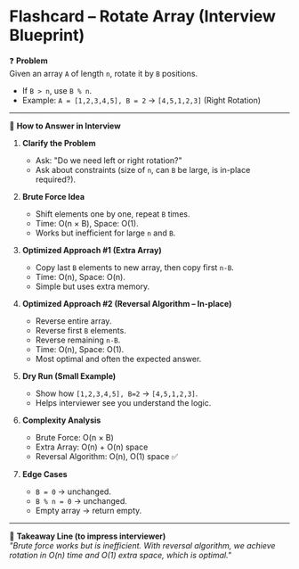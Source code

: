 # Flashcard – Rotate Array (Interview Blueprint)

❓ **Problem**  
Given an array `A` of length `n`, rotate it by `B` positions.  
- If `B > n`, use `B % n`.  
- Example: `A = [1,2,3,4,5], B = 2` → `[4,5,1,2,3]` (Right Rotation)

---

🧩 **How to Answer in Interview**

1. **Clarify the Problem**  
   - Ask: "Do we need left or right rotation?"  
   - Ask about constraints (size of `n`, can `B` be large, is in-place required?).  

2. **Brute Force Idea**  
   - Shift elements one by one, repeat `B` times.  
   - Time: O(n × B), Space: O(1).  
   - Works but inefficient for large `n` and `B`.

3. **Optimized Approach #1 (Extra Array)**  
   - Copy last `B` elements to new array, then copy first `n-B`.  
   - Time: O(n), Space: O(n).  
   - Simple but uses extra memory.

4. **Optimized Approach #2 (Reversal Algorithm – In-place)**  
   - Reverse entire array.  
   - Reverse first `B` elements.  
   - Reverse remaining `n-B`.  
   - Time: O(n), Space: O(1).  
   - Most optimal and often the expected answer.

5. **Dry Run (Small Example)**  
   - Show how `[1,2,3,4,5], B=2` → `[4,5,1,2,3]`.  
   - Helps interviewer see you understand the logic.

6. **Complexity Analysis**  
   - Brute Force: O(n × B)  
   - Extra Array: O(n) + O(n) space  
   - Reversal Algorithm: O(n), O(1) space ✅

7. **Edge Cases**  
   - `B = 0` → unchanged.  
   - `B % n = 0` → unchanged.  
   - Empty array → return empty.  

---

🎯 **Takeaway Line (to impress interviewer)**  
*"Brute force works but is inefficient. With reversal algorithm, we achieve rotation in O(n) time and O(1) extra space, which is optimal."*

